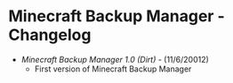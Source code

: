 
Minecraft Backup Manager - Changelog
====================================================================

- *Minecraft Backup Manager 1.0 (Dirt)* - (11/6/20012)
  	- First version of Minecraft Backup Manager
